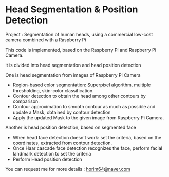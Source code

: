 # Head Segmentation & Position Detection

Project : Segmentation of human heads, using a commercial low-cost camera combined with a Raspberry Pi
 
This code is implemented, based on the Raspberry Pi and Raspberry Pi Camera.

it is divided into head segmentation and head position detection 

One is head segmentation from images of Raspberry Pi Camera
- Region-based color segmentation: Superpixel algorithm, multiple thresholding, skin-color classification.
- Contour detection to obtain the head among other contours by comparison.
- Contour approximation to smooth contour as much as possible and update a Mask, obtained by contour detection
- Apply the updated Mask to the given image from Raspberry Pi Camera.

Another is head position detection, based on segmented face
- When head face detection doesn't work: set the criteria, based on the coordinates, extracted from contour detection.
- Once Haar cascade face detection recognizes the face, perform facial landmark detection to set the criteria
- Perform Head position detection 

You can request me for more details : horim64@naver.com
